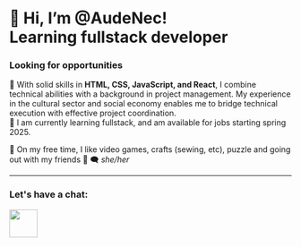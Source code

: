 # 👋 Hi, I’m @AudeNec! <br> Learning fullstack developer

### Looking for opportunities

👀 With solid skills in **HTML, CSS, JavaScript, and React**, I combine technical abilities with a background in project management. My experience in the cultural sector and social economy enables me to bridge technical execution with effective project coordination. <br>
📅 I am currently learning fullstack, and am available for jobs starting spring 2025.

<!-- 🌱 I'm currently learning Express. -->
🧩 On my free time, I like video games, crafts (sewing, etc), puzzle and going out with my friends 🍻
🗨 *she/her*

---

### Let's have a chat:

<a ref=https://www.linkedin.com/in/audenectoux/><img src="https://logospng.org/download/linkedin/logo-linkedin-icon-1536.png" width="50px"></a>

<!---
AudeNec/AudeNec is a ✨ special ✨ repository because its `README.md` (this file) appears on your GitHub profile.
You can click the Preview link to take a look at your changes.
--->
